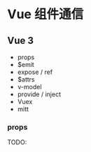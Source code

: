 # Vue 组件通信
## Vue 3
- props
- $emit
- expose / ref
- $attrs
- v-model
- provide / inject
- Vuex
- mitt

### props

TODO: